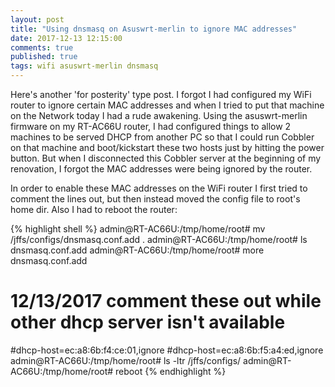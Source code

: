 ```yaml
---
layout: post
title: "Using dnsmasq on Asuswrt-merlin to ignore MAC addresses"
date: 2017-12-13 12:15:00
comments: true
published: true
tags: wifi asuswrt-merlin dnsmasq
---
```


Here's another 'for posterity' type post. I forgot I had configured my WiFi router
to ignore certain MAC addresses and when I tried to put that machine on the Network
today I had a rude awakening. Using the asuswrt-merlin firmware on my RT-AC66U
router, I had configured things to allow 2 machines to be served DHCP from another
PC so that I could run Cobbler on that machine and boot/kickstart these two hosts
just by hitting the power button. But when I disconnected this Cobbler server at
the beginning of my renovation, I forgot the MAC addresses were being ignored by
the router.

In order to enable these MAC addresses on the WiFi router I first tried
to comment the lines out, but then instead moved the config file to root's home
dir. Also I had to reboot the router:

{% highlight shell %}
admin@RT-AC66U:/tmp/home/root# mv /jffs/configs/dnsmasq.conf.add .
admin@RT-AC66U:/tmp/home/root# ls
dnsmasq.conf.add
admin@RT-AC66U:/tmp/home/root# more dnsmasq.conf.add
# 12/13/2017 comment these out while other dhcp server isn't available
#dhcp-host=ec:a8:6b:f4:ce:01,ignore
#dhcp-host=ec:a8:6b:f5:a4:ed,ignore
admin@RT-AC66U:/tmp/home/root# ls -ltr /jffs/configs/
admin@RT-AC66U:/tmp/home/root# reboot
{% endhighlight %}
